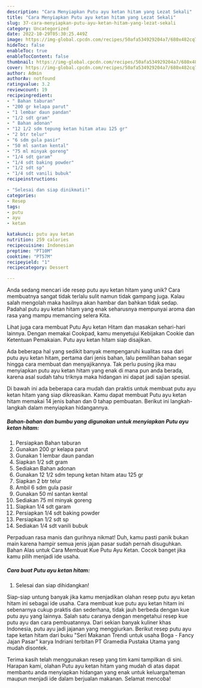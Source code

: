 ```yaml
---
description: "Cara Menyiapkan Putu ayu ketan hitam yang Lezat Sekali"
title: "Cara Menyiapkan Putu ayu ketan hitam yang Lezat Sekali"
slug: 37-cara-menyiapkan-putu-ayu-ketan-hitam-yang-lezat-sekali
category: Uncategorized
date: 2022-10-29T05:30:25.449Z
image: https://img-global.cpcdn.com/recipes/50afa534929204a7/680x482cq70/putu-ayu-ketan-hitam-foto-resep-utama.jpg
hideToc: false
enableToc: true
enableTocContent: false
thumbnail: https://img-global.cpcdn.com/recipes/50afa534929204a7/680x482cq70/putu-ayu-ketan-hitam-foto-resep-utama.jpg
cover: https://img-global.cpcdn.com/recipes/50afa534929204a7/680x482cq70/putu-ayu-ketan-hitam-foto-resep-utama.jpg
author: Admin
authorAv: notfound
ratingvalue: 3.2
reviewcount: 19
recipeingredient:
- " Bahan taburan"
- "200 gr kelapa parut"
- "1 lembar daun pandan"
- "1/2 sdt gram"
- " Bahan adonan"
- "12 1/2 sdm tepung ketan hitam atau 125 gr"
- "2 btr telur"
- "6 sdm gula pasir"
- "50 ml santan kental"
- "75 ml minyak goreng"
- "1/4 sdt garam"
- "1/4 sdt baking powder"
- "1/2 sdt sp"
- "1/4 sdt vanili bubuk"
recipeinstructions:

- "Selesai dan siap dinikmati!"
categories:
- Resep
tags:
- putu
- ayu
- ketan

katakunci: putu ayu ketan 
nutrition: 259 calories
recipecuisine: Indonesian
preptime: "PT10M"
cooktime: "PT57M"
recipeyield: "1"
recipecategory: Dessert

---
```





Anda sedang mencari ide resep putu ayu ketan hitam yang unik? Cara membuatnya sangat tidak terlalu sulit namun tidak gampang juga. Kalau salah mengolah maka hasilnya akan hambar dan bahkan tidak sedap. Padahal putu ayu ketan hitam yang enak seharusnya mempunyai aroma dan rasa yang mampu memancing selera Kita.





Lihat juga cara membuat Putu Ayu ketan Hitam dan masakan sehari-hari lainnya. Dengan memakai Cookpad, kamu menyetujui Kebijakan Cookie dan Ketentuan Pemakaian. Putu ayu ketan hitam siap disajikan.

Ada beberapa hal yang sedikit banyak mempengaruhi kualitas rasa dari putu ayu ketan hitam, pertama dari jenis bahan, lalu pemilihan bahan segar hingga cara membuat dan menyajikannya. Tak perlu pusing jika mau menyiapkan putu ayu ketan hitam yang enak di mana pun anda berada, karena asal sudah tahu triknya maka hidangan ini dapat jadi sajian spesial.






Di bawah ini ada beberapa cara mudah dan praktis untuk membuat putu ayu ketan hitam yang siap dikreasikan. Kamu dapat membuat Putu ayu ketan hitam memakai 14 jenis bahan dan 0 tahap pembuatan. Berikut ini langkah-langkah dalam menyiapkan hidangannya.

<!--inarticleads1-->

##### Bahan-bahan dan bumbu yang digunakan untuk menyiapkan Putu ayu ketan hitam:

1. Persiapkan  Bahan taburan
1. Gunakan 200 gr kelapa parut
1. Gunakan 1 lembar daun pandan
1. Siapkan 1/2 sdt gram
1. Sediakan  Bahan adonan
1. Gunakan 12 1/2 sdm tepung ketan hitam atau 125 gr
1. Siapkan 2 btr telur
1. Ambil 6 sdm gula pasir
1. Gunakan 50 ml santan kental
1. Sediakan 75 ml minyak goreng
1. Siapkan 1/4 sdt garam
1. Persiapkan 1/4 sdt baking powder
1. Persiapkan 1/2 sdt sp
1. Sediakan 1/4 sdt vanili bubuk


Perpaduan rasa manis dan gurihnya nikmat! Duh, kamu pasti panik bukan main karena hampir semua jenis jajan pasar sudah pernah disuguhkan. Bahan Alas untuk Cara Membuat Kue Putu Ayu Ketan. Cocok banget jika kamu pilih menjadi ide usaha. 

<!--inarticleads2-->

##### Cara buat Putu ayu ketan hitam:


1. Selesai dan siap dihidangkan!

Siap-siap untung banyak jika kamu menjadikan olahan resep putu ayu ketan hitam ini sebagai ide usaha. Cara membuat kue putu ayu ketan hitam ini sebenarnya cukup praktis dan sederhana, tidak jauh berbeda dengan kue putu ayu yang lainnya. Salah satu caranya dengan mengetahui resep kue putu ayu dan cara pembuatannya. Dari sekian banyak kuliner khas Indonesia, putu ayu jadi jajanan yang menggiurkan. Berikut resep putu ayu tape ketan hitam dari buku &#34;Seri Makanan Trendi untuk usaha Boga - Fancy Jajan Pasar&#34; karya Indriani terbitan PT Gramedia Pustaka Utama yang mudah disontek. 

Terima kasih telah menggunakan resep yang tim kami tampilkan di sini. Harapan kami, olahan Putu ayu ketan hitam yang mudah di atas dapat membantu anda menyiapkan hidangan yang enak untuk keluarga/teman maupun menjadi ide dalam berjualan makanan. Selamat mencoba!
